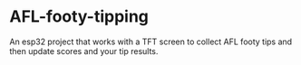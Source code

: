 # AFL-footy-tipping
An esp32 project that works with a TFT screen to collect AFL footy tips and then update scores and your tip results. 
